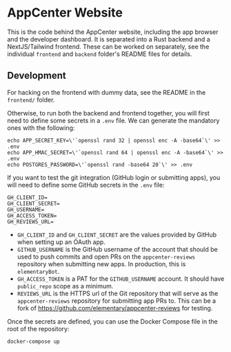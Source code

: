 # AppCenter Website

This is the code behind the AppCenter website, including the app browser and the developer dashboard. It is separated into a Rust backend and a NextJS/Tailwind frontend. These can be worked on separately, see the individual `frontend` and `backend` folder's README files for details.

## Development

For hacking on the frontend with dummy data, see the README in the `frontend/` folder.

Otherwise, to run both the backend and frontend together, you will first need to define some secrets in a `.env` file. We can generate the mandatory ones with the following:

```
echo APP_SECRET_KEY=\'`openssl rand 32 | openssl enc -A -base64`\' >> .env
echo APP_HMAC_SECRET=\'`openssl rand 64 | openssl enc -A -base64`\' >> .env
echo POSTGRES_PASSWORD=\'`openssl rand -base64 20`\' >> .env
```

If you want to test the git integration (GitHub login or submitting apps), you will need to define some GitHub secrets in the `.env` file:

```
GH_CLIENT_ID=
GH_CLIENT_SECRET=
GH_USERNAME=
GH_ACCESS_TOKEN=
GH_REVIEWS_URL=
```

- `GH_CLIENT_ID` and `GH_CLIENT_SECRET` are the values provided by GitHub when setting up an OAuth app.
- `GITHUB_USERNAME` is the GitHub username of the account that should be used to push commits and open PRs on the `appcenter-reviews` repository when submitting new apps. In production, this is `elementaryBot`.
- `GH_ACCESS_TOKEN` is a PAT for the `GITHUB_USERNAME` account. It should have `public_repo` scope as a minimum.
- `REVIEWS_URL` is the HTTPS url of the Git repository that will serve as the `appcenter-reviews` repository for submitting app PRs to. This can be a fork of https://github.com/elementary/appcenter-reviews for testing.


Once the secrets are defined, you can use the Docker Compose file in the root of the repository:

```
docker-compose up
```